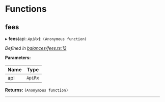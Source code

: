 

# Functions

<a id="fees"></a>

##  fees

▸ **fees**(api: *`ApiRx`*): `(Anonymous function)`

*Defined in [balances/fees.ts:12](https://github.com/polkadot-js/api/blob/8f698d7/packages/api-derive/src/balances/fees.ts#L12)*

**Parameters:**

| Name | Type |
| ------ | ------ |
| api | `ApiRx` |

**Returns:** `(Anonymous function)`

___

